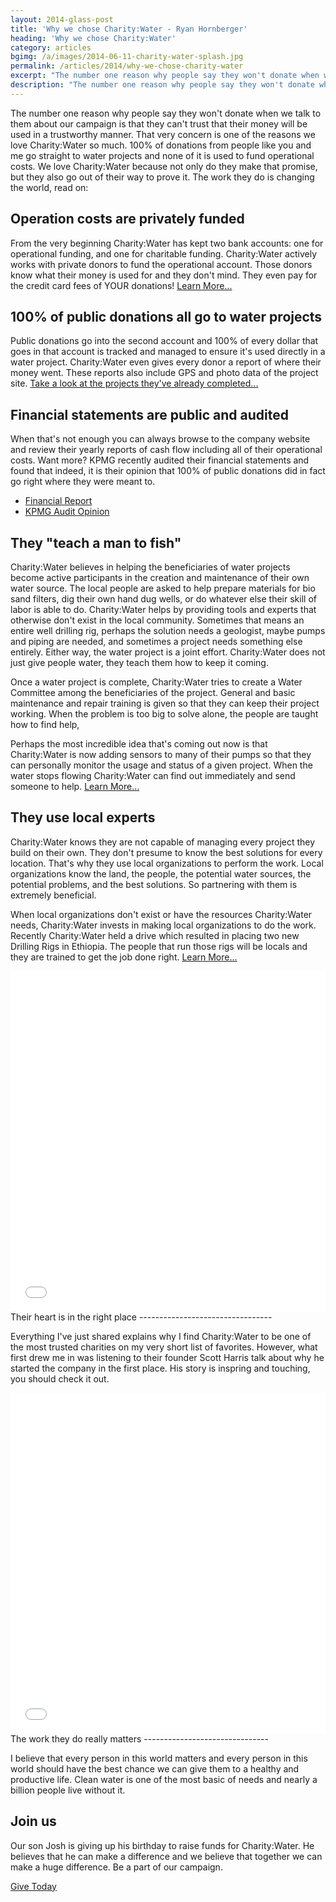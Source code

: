 ```yaml
---
layout: 2014-glass-post
title: 'Why we chose Charity:Water - Ryan Hornberger'
heading: 'Why we chose Charity:Water'
category: articles
bgimg: /a/images/2014-06-11-charity-water-splash.jpg
permalink: /articles/2014/why-we-chose-charity-water
excerpt: "The number one reason why people say they won't donate when we talk to them about our campaign is that they can't trust that their money will be used in a trustworthy manner. That very concern is one of the reasons we love Charity:Water so much."
description: "The number one reason why people say they won't donate when we talk to them about our campaign is that they can't trust that their money will be used in a trustworthy manner. That very concern is one of the reasons we love Charity:Water so much."
---
```


<div class="text_block" markdown="1">
The number one reason why people say they won't donate when we talk to them about our campaign is that they can't trust that their money will be used in a trustworthy manner. That very concern is one of the reasons we love Charity:Water so much. 100% of donations from people like you and me go straight to water projects and none of it is used to fund operational costs. We love Charity:Water because not only do they make that promise, but they also go out of their way to prove it. The work they do is changing the world, read on:

Operation costs are privately funded
------------------------------------

From the very beginning Charity:Water has kept two bank accounts: one for operational funding, and one for charitable funding. Charity:Water actively works with private donors to fund the operational account. Those donors know what their money is used for and they don't mind. They even pay for the credit card fees of YOUR donations! <a href="http://www.charitywater.org/100percent/" target="_blank">Learn More...</a>

100% of public donations all go to water projects
-----------------------------------------

Public donations go into the second account and 100% of every dollar that goes in that account is tracked and managed to ensure it's used directly in a water project. Charity:Water even gives every donor a report of where their money went. These reports also include GPS and photo data of the project site. <a href="http://www.charitywater.org/projects/completed-projects/" target="_blank">Take a look at the projects they've already completed...</a>

Financial statements are public and audited
-------------------------------------------

When that's not enough you can always browse to the company website and review their yearly reports of cash flow including all of their operational costs. Want more? KPMG recently audited their financial statements and found that indeed, it is their opinion that 100% of public donations did in fact go right where they were meant to.

* <a href="http://www.charitywater.org/annual-report/12/#financials" target="_blank">Financial Report</a>
* <a href="http://www.charitywater.org/about/charitywater_auditopinion_2013b.pdf" target="_blank">KPMG Audit Opinion</a>

They "teach a man to fish"
--------------------------

Charity:Water believes in helping the beneficiaries of water projects become active participants in the creation and maintenance of their own water source. The local people are asked to help prepare materials for bio sand filters, dig their own hand dug wells, or do whatever else their skill of labor is able to do. Charity:Water helps by providing tools and experts that otherwise don't exist in the local community. Sometimes that means an entire well drilling rig, perhaps the solution needs a geologist, maybe pumps and piping are needed, and sometimes a project needs something else entirely. Either way, the water project is a joint effort. Charity:Water does not just give people water, they teach them how to keep it coming.

Once a water project is complete, Charity:Water tries to create a Water Committee among the beneficiaries of the project. General and basic maintenance and repair training is given so that they can keep their project working. When the problem is too big to solve alone, the people are taught how to find help,

Perhaps the most incredible idea that's coming out now is that Charity:Water is now adding sensors to many of their pumps so that they can personally monitor the usage and status of a given project. When the water stops flowing Charity:Water can find out immediately and send someone to help. <a href="http://www.charitywater.org/projects/approach/" target="_blank">Learn More...</a>

They use local experts
----------------------

Charity:Water knows they are not capable of managing every project they build on their own. They don't presume to know the best solutions for every location. That's why they use local organizations to perform the work. Local organizations know the land, the people, the potential water sources, the potential problems, and the best solutions. So partnering with them is extremely beneficial. 

When local organizations don't exist or have the resources Charity:Water needs, Charity:Water invests in making local organizations to do the work. Recently Charity:Water held a drive which resulted in placing two new Drilling Rigs in Ethiopia. The people that run those rigs will be locals and they are trained to get the job done right. <a href="http://www.charitywater.org/projects/partners/" target="_blank">Learn More...</a>
</div>

<iframe class="video_block" src="//player.vimeo.com/video/89373358" width="100%" height="545" frameborder="0" webkitallowfullscreen mozallowfullscreen allowfullscreen></iframe>

<div class="text_block" markdown="1">
Their heart is in the right place
---------------------------------

Everything I've just shared explains why I find Charity:Water to be one of the most trusted charities on my very short list of favorites. However, what first drew me in was listening to their founder Scott Harris talk about why he started the company in the first place. His story is inspring and touching, you should check it out.
</div>

<iframe class="video_block" src="//player.vimeo.com/video/39301294" width="100%" height="545" frameborder="0" webkitallowfullscreen mozallowfullscreen allowfullscreen></iframe>

<div class="text_block" markdown="1">
The work they do really matters
-------------------------------

I believe that every person in this world matters and every person in this world should have the best chance we can give them to a healthy and productive life. Clean water is one of the most basic of needs and nearly a billion people live without it. 


Join us
-------

Our son Josh is giving up his birthday to raise funds for Charity:Water. He believes that he can make a difference and we believe that together we can make a huge difference. Be a part of our campaign.  
 
<a class="butn spaced" href="https://my.charitywater.org/joshs-birthday-water-campaign" target="_blank">Give Today</a>

</div>